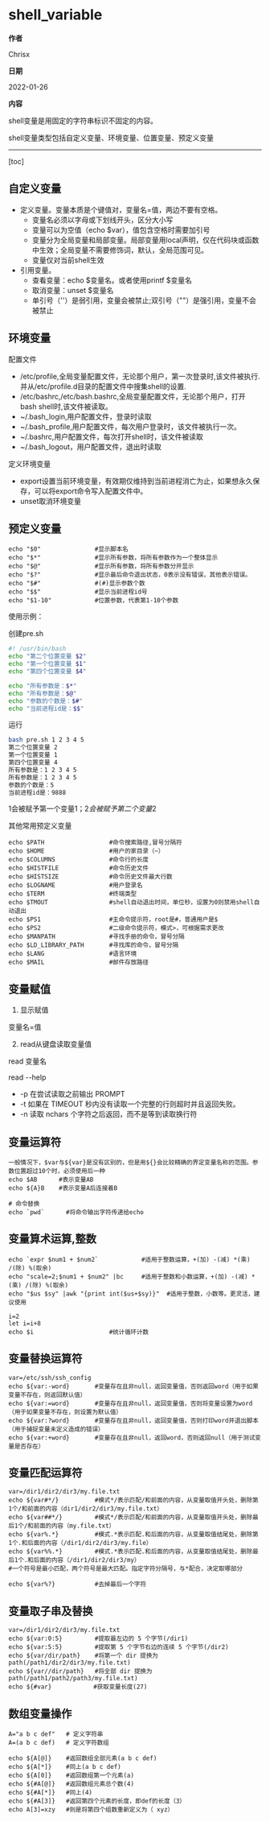 # shell_variable

**作者**

Chrisx

**日期**

2022-01-26

**内容**

shell变量是用固定的字符串标识不固定的内容。

shell变量类型包括自定义变量、环境变量、位置变量、预定义变量

----

[toc]

## 自定义变量

* 定义变量。变量本质是个键值对，变量名=值，两边不要有空格。
  * 变量名必须以字母或下划线开头，区分大小写
  * 变量可以为空值（echo $var），值包含空格时需要加引号
  * 变量分为全局变量和局部变量。局部变量用local声明，仅在代码块或函数中生效；全局变量不需要修饰词，默认，全局范围可见。
  * 变量仅对当前shell生效
* 引用变量。
  * 查看变量：echo $变量名。或者使用printf $变量名
  * 取消变量：unset $变量名
  * 单引号（''）是弱引用，变量会被禁止;双引号（""）是强引用，变量不会被禁止

## 环境变量

配置文件

* /etc/profile,全局变量配置文件，无论那个用户，第一次登录时,该文件被执行.并从/etc/profile.d目录的配置文件中搜集shell的设置.
* /etc/bashrc,/etc/bash.bashrc,全局变量配置文件，无论那个用户，打开bash shell时,该文件被读取。
* ~/.bash_login,用户配置文件，登录时读取
* ~/.bash_profile,用户配置文件，每次用户登录时，该文件被执行一次。
* ~/.bashrc,用户配置文件，每次打开shell时，该文件被读取
* ~/.bash_logout，用户配置文件，退出时读取

定义环境变量

* export设置当前环境变量，有效期仅维持到当前进程消亡为止，如果想永久保存，可以将export命令写入配置文件中。
* unset取消环境变量

## 预定义变量

```shell
echo "$0"               #显示脚本名
echo "$*"               #显示所有参数，将所有参数作为一个整体显示
echo "$@"               #显示所有参数，将所有参数分开显示
echo "$?"               #显示最后命令退出状态，0表示没有错误，其他表示错误。
echo "$#"               #(#)显示参数个数
echo "$$"               #显示当前进程id号
echo "$1-10"            #位置参数，代表第1-10个参数
```

使用示例：

创建pre.sh

```sh
#! /usr/bin/bash
echo "第二个位置变量 $2"
echo "第一个位置变量 $1"
echo "第四个位置变量 $4"

echo "所有参数是：$*"
echo "所有参数是：$@"
echo "参数的个数是：$#"
echo "当前进程id是：$$"

```

运行

```sh
bash pre.sh 1 2 3 4 5
第二个位置变量 2
第一个位置变量 1
第四个位置变量 4
所有参数是：1 2 3 4 5
所有参数是：1 2 3 4 5
参数的个数是：5
当前进程id是：9888
```

1会被赋予第一个变量$1；2会被赋予第二个变量$2

其他常用预定义变量

```shell
echo $PATH                  #命令搜索路径,冒号分隔符
echo $HOME                  #用户的家目录（~）
echo $COLUMNS               #命令行的长度
echo $HISTFILE              #命令历史文件
echo $HISTSIZE              #命令历史文件最大行数
echo $LOGNAME               #用户登录名
echo $TERM                  #终端类型
echo $TMOUT                 #shell自动退出时间，单位秒，设置为0则禁用shell自动退出
echo $PS1                   #主命令提示符，root是#，普通用户是$
echo $PS2                   #二级命令提示符，模式>，可根据需求更改
echo $MANPATH               #寻找手册的命令，冒号分隔
echo $LD_LIBRARY_PATH       #寻找库的命令，冒号分隔
echo $LANG                  #语言环境
echo $MAIL                  #邮件存放路径
```

## 变量赋值

1. 显示赋值

变量名=值

2. read从键盘读取变量值

read 变量名

read --help

* -p 在尝试读取之前输出 PROMPT
* -t 如果在 TIMEOUT 秒内没有读取一个完整的行则超时并且返回失败。
* -n 读取 nchars 个字符之后返回，而不是等到读取换行符



## 变量运算符

```shell
一般情况下，$var与${var}是没有区别的，但是用${}会比较精确的界定变量名称的范围。参数位置超过10个时，必须使用后一种
echo $AB      #表示变量AB
echo ${A}B    #表示变量A后连接着B

# 命令替换
echo `pwd`      #将命令输出字符传递给echo
```

## 变量算术运算,整数

```shell
echo `expr $num1 + $num2`            #适用于整数运算，+(加) -(减) *(乘) /(除) %(取余)  
echo "scale=2;$num1 + $num2" |bc     #适用于整数和小数运算，+(加) -(减) *(乘) /(除) %(取余)  
echo "$us $sy" |awk "{print int($us+$sy)}"  #适用于整数，小数等。更灵活，建议使用

i=2
let i=i+8
echo $i                     #统计循环计数
```

## 变量替换运算符

```shell
var=/etc/ssh/ssh_config
echo ${var:-word}       #变量存在且非null，返回变量值，否则返回word（用于如果变量不存在，则返回默认值）
echo ${var:=word}       #变量存在且非null，返回变量值，否则将变量设置为word（用于如果变量不存在，则设置为默认值）
echo ${var:?word}       #变量存在且非null，返回变量值，否则打印word并退出脚本（用于捕捉变量未定义造成的错误）
echo ${var:+word}       #变量存在且非null，返回word，否则返回null（用于测试变量是否存在）
```

## 变量匹配运算符

```shell
var=/dir1/dir2/dir3/my.file.txt
echo ${var#*/}          #模式*/表示匹配/和前面的内容，从变量取值开头处，删除第1个/和前面的内容（dir1/dir2/dir3/my.file.txt）
echo ${var##*/}         #模式*/表示匹配/和前面的内容，从变量取值开头处，删除最后1个/和前面的内容（my.file.txt）
echo ${var%.*}          #模式.*表示匹配.和后面的内容，从变量取值结尾处，删除第1个.和后面的内容（/dir1/dir2/dir3/my.file）
echo ${var%%.*}         #模式.*表示匹配.和后面的内容，从变量取值结尾处，删除最后1个.和后面的内容（/dir1/dir2/dir3/my）
#一个符号是最小匹配，两个符号是最大匹配。指定字符分隔号，与*配合，决定取哪部分

echo ${var%?}           #去掉最后一个字符

```

## 变量取子串及替换

```shell
var=/dir1/dir2/dir3/my.file.txt
echo ${var:0:5}         #提取最左边的 5 个字节(/dir1)
echo ${var:5:5}         #提取第 5 个字节右边的连续 5 个字节(/dir2)
echo ${var/dir/path}    #将第一个 dir 提换为 path(/path1/dir2/dir3/my.file.txt)
echo ${var//dir/path}   #将全部 dir 提换为 path(/path1/path2/path3/my.file.txt)
echo ${#var}    　　　 　#获取变量长度(27)     
```

## 数组变量操作

```shell
A="a b c def"   # 定义字符串
A=(a b c def)   # 定义字符数组

echo ${A[@]}    #返回数组全部元素(a b c def)
echo ${A[*]}    #同上(a b c def)
echo ${A[0]}    #返回数组第一个元素(a)
echo ${#A[@]}   #返回数组元素总个数(4)
echo ${#A[*]}   #同上(4)
echo ${#A[3]}   #返回第四个元素的长度，即def的长度（3）
echo A[3]=xzy   #则是将第四个组数重新定义为（ xyz）
```
